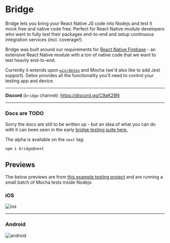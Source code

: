 # Bridge

Bridge lets you bring your React Native JS code into Nodejs and test it mock free and native code free. Perfect for React Native module developers who want to fully test their packages end-to-end and setup continuous integration services (incl. coverage!). 

Bridge was built around our requirements for [React Native Firebase](https://github.com/invertase/react-native-firebase) - an extensive React Native module with a ton of native code that we want to test heavily end-to-end.

Currently it extends upon [`wix/detox`](https://github.com/wix/detox) and Mocha (we'd also like to add Jest support). Detox provides all the functionality you'll need to control your testing app and device.


----

**Discord** (`bridge` channel): https://discord.gg/C9aK28N

----

### Docs are TODO

Sorry the docs are still to be written up - but an idea of what you can do with it can been seen in the early [bridge testing suite here.](https://github.com/invertase/react-native-firebase/blob/bridge-detox/tests-new/e2e/bridge.spec.js)

The alpha is available on the `next` tag:

```bash
npm i bridge@next
```

## Previews

The below previews are from [this example testing project](https://github.com/invertase/react-native-firebase/tree/bridge-detox/tests-new) and are running a small batch of Mocha tests inside Nodejs:

### iOS

![ios](https://cdn.discordapp.com/attachments/362967412175405059/428355596073435137/2018-03-28_01.46.19.gif)

----

### Android

![android](https://cdn.discordapp.com/attachments/362967412175405059/428357262055178240/2018-03-28_01.55.43.gif)

